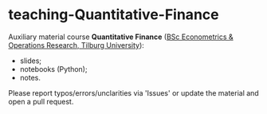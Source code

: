 # teaching-Quantitative-Finance
Auxiliary material course **Quantitative Finance** ([BSc Econometrics & Operations Research, Tilburg University](https://uvt.osiris-student.nl/#/onderwijscatalogus/extern/examenprogramma/16160/3C200-2022?taal=en)):
- slides;
- notebooks (Python);
- notes.

Please report typos/errors/unclarities via 'Issues' or update the material and open a pull request.
